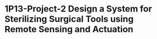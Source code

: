 # 1P13-Project-2 Design a System for Sterilizing Surgical Tools using Remote Sensing and Actuation

